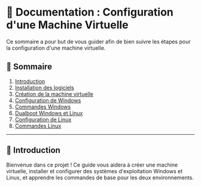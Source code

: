 # 📄 Documentation : Configuration d'une Machine Virtuelle

Ce sommaire a pour but de vous guider afin de bien suivre les étapes pour la configuration d'une machine virtuelle.

## 📑 Sommaire

1. [Introduction](/documentation/01_introduction/sommaire.md)
2. [Installation des logiciels](/documentation/02_installation/installation.md)
3. [Création de la machine virtuelle](/documentation/03_creation-vm/creation-vm.md)
4. [Configuration de Windows](/documentation/04_configuration-windows/configuration-windows.md)
5. [Commandes Windows](/documentation/05_commandes-windows/commandes-windows.md)
6. [Dualboot Windows et Linux](/documentation/06_dualboot/dualboot.md)
7. [Configuration de Linux](/documentation/07_configuration-linux/configuration-linux.md)
8. [Commandes Linux](/documentation/08_commandes-linux/commandes-linux.md)

---

## 📖 Introduction

Bienvenue dans ce projet ! Ce guide vous aidera à créer une machine virtuelle, installer et configurer des systèmes d'exploitation Windows et Linux, et apprendre les commandes de base pour les deux environnements.
